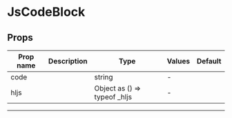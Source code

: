 # JsCodeBlock

## Props

| Prop name | Description | Type                             | Values | Default |
| --------- | ----------- | -------------------------------- | ------ | ------- |
| code      |             | string                           | -      |         |
| hljs      |             | Object as () =&gt; typeof \_hljs | -      |         |

---
